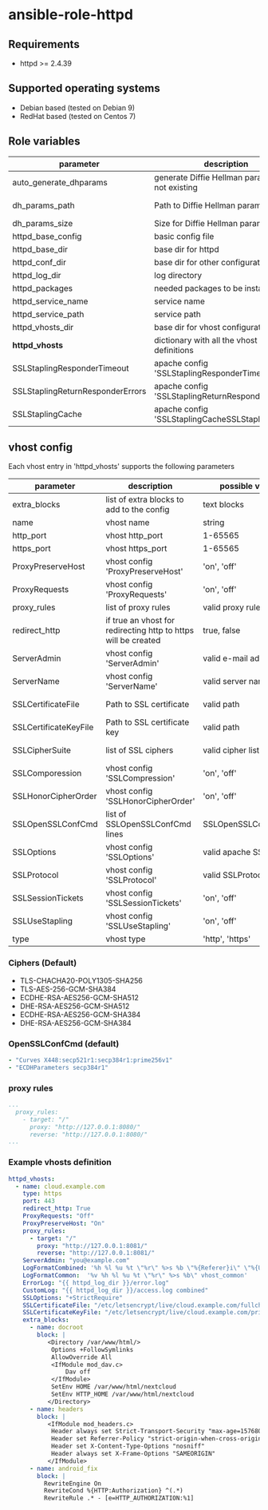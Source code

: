 # ansible-role-httpd

## Requirements
* httpd >= 2.4.39

## Supported operating systems
* Debian based (tested on Debian 9)
* RedHat based (tested on Centos 7)

## Role variables
| parameter | description | default (RedHat) | default (Debian) |
|---|---|---|---|
| auto_generate_dhparams | generate Diffie Hellman parameters if not existing | False | False |
| dh_params_path | Path to Diffie Hellman parameters | {{ httpd_base_dir }}/dhparam.pem | {{ httpd_base_dir }}/dhparam.pem |
| dh_params_size | Size for Diffie Hellman parameters | 2048 | 2048 |
| httpd_base_config | basic config file | /etc/httpd/conf/httpd.conf | /etc/apche2/apache2.conf |
| httpd_base_dir | base dir for httpd | /etc/httpd | /etc/apache2 |
| httpd_conf_dir | base dir for other configurations | /etc/httpd/conf.d | /etc/apache2/conf-enabled |
| httpd_log_dir | log directory | /var/log/httpd | /var/log/apache2 |
| httpd_packages | needed packages to be installed | ['httpd', 'mod_ssl'] | ["apache2", "apache2-utils"] |
| httpd_service_name | service name | httpd | apache2 |
| httpd_service_path | service path | /usr/sbin | /usr/sbin |
| httpd_vhosts_dir | base dir for vhost configurations | /etc/httpd/conf.d | /etc/apache2/sites-enabled |
| **httpd_vhosts** | dictionary with all the vhost definitions | [] | []|
| SSLStaplingResponderTimeout | apache config 'SSLStaplingResponderTimeout' | 5 | 5 |
| SSLStaplingReturnResponderErrors | apache config 'SSLStaplingReturnResponderErrors' | Off | Off |
| SSLStaplingCache | apache config 'SSLStaplingCacheSSLStaplingCache' | shmcb:/var/run/ocsp(128000) | shmcb:/var/run/ocsp(128000) |



## vhost config
Each vhost entry in 'httpd_vhosts' supports the following parameters

| parameter | description | possible values | mandatory | default |
|---|---|---|---|---|
| extra_blocks | list of extra blocks to add to the config | text blocks | no | [] |
| name | vhost name | string | yes | none |
| http_port | vhost http_port | 1-65565 | no | 80 |
| https_port | vhost https_port | 1-65565 | no | 443 |
| ProxyPreserveHost | vhost config 'ProxyPreserveHost' | 'on', 'off' | omit |
| ProxyRequests | vhost config 'ProxyRequests' | 'on', 'off' | 'off' |
| proxy_rules | list of proxy rules | valid proxy rules | no | omit |
| redirect_http | if true an vhost for redirecting http to https will be created | true, false | no | false |
| ServerAdmin | vhost config 'ServerAdmin' | valid e-mail address | no | omit |
| ServerName | vhost config 'ServerName' | valid server name | no | vhost name |
| SSLCertificateFile | Path to SSL certificate | valid path | when type is SSL | none |
| SSLCertificateKeyFile | Path to SSL certificate key | valid path | when type is SSL | none |
| SSLCipherSuite | list of SSL ciphers | valid cipher list | no | see 'Ciphers (Default)' |
| SSLComporession | vhost config 'SSLCompression' | 'on', 'off' | no | 'off' |
| SSLHonorCipherOrder | vhost config 'SSLHonorCipherOrder' | 'on', 'off' | no | 'off' |
| SSLOpenSSLConfCmd  | list of SSLOpenSSLConfCmd lines | SSLOpenSSLConfCmdsd | no | see 'OpenSSLConfCmd (default)' |
| SSLOptions | vhost config 'SSLOptions' | valid apache SSLOptions | no | '+StrictRequire' |
| SSLProtocol | vhost config 'SSLProtocol' | valid SSLProtocol config | no | '-all + TLSv1.2' |
| SSLSessionTickets | vhost config 'SSLSessionTickets' | 'on', 'off' | no | 'off' |
| SSLUseStapling | vhost config 'SSLUseStapling' | 'on', 'off' | no | 'off' |
| type | vhost type | 'http', 'https' | yes | none |

### Ciphers (Default)
* TLS-CHACHA20-POLY1305-SHA256
* TLS-AES-256-GCM-SHA384
* ECDHE-RSA-AES256-GCM-SHA512
* DHE-RSA-AES256-GCM-SHA512
* ECDHE-RSA-AES256-GCM-SHA384
* DHE-RSA-AES256-GCM-SHA384

### OpenSSLConfCmd (default)
```` yml
- "Curves X448:secp521r1:secp384r1:prime256v1"
- "ECDHParameters secp384r1"
````

### proxy rules
````yaml
...
  proxy_rules:
    - target: "/"
      proxy: "http://127.0.0.1:8080/"
      reverse: "http://127.0.0.1:8080/"
...
````
### Example vhosts definition
````yaml
httpd_vhosts:
  - name: cloud.example.com
    type: https
    port: 443
    redirect_http: True
    ProxyRequests: "Off"
    ProxyPreserveHost: "On"
    proxy_rules:
      - target: "/"
        proxy: "http://127.0.0.1:8081/"
        reverse: "http://127.0.0.1:8081/"
    ServerAdmin: "you@example.com"
    LogFormatCombined: '%h %l %u %t \"%r\" %>s %b \"%{Referer}i\" \"%{User-agent}i\" vhost_combined'
    LogFormatCommon:  '%v %h %l %u %t \"%r\" %>s %b\" vhost_common'
    ErrorLog: "{{ httpd_log_dir }}/error.log"
    CustomLog: "{{ httpd_log_dir }}/access.log combined"
    SSLOptions: "+StrictRequire"
    SSLCertificateFile: "/etc/letsencrypt/live/cloud.example.com/fullchain.pem"
    SSLCertificateKeyFile: "/etc/letsencrypt/live/cloud.example.com/privkey.pem"
    extra_blocks:
      - name: docroot
        block: |
           <Directory /var/www/html/>
            Options +FollowSymlinks
            AllowOverride All
            <IfModule mod_dav.c>
                Dav off
            </IfModule>
            SetEnv HOME /var/www/html/nextcloud
            SetEnv HTTP_HOME /var/www/html/nextcloud
           </Directory>
      - name: headers
        block: |
           <IfModule mod_headers.c>
            Header always set Strict-Transport-Security "max-age=15768000; preload"
            Header set Referrer-Policy "strict-origin-when-cross-origin"
            Header set X-Content-Type-Options "nosniff"
            Header always set X-Frame-Options "SAMEORIGIN"
           </IfModule>
      - name: android_fix
        block: |
          RewriteEngine On
          RewriteCond %{HTTP:Authorization} ^(.*)
          RewriteRule .* - [e=HTTP_AUTHORIZATION:%1]

````
